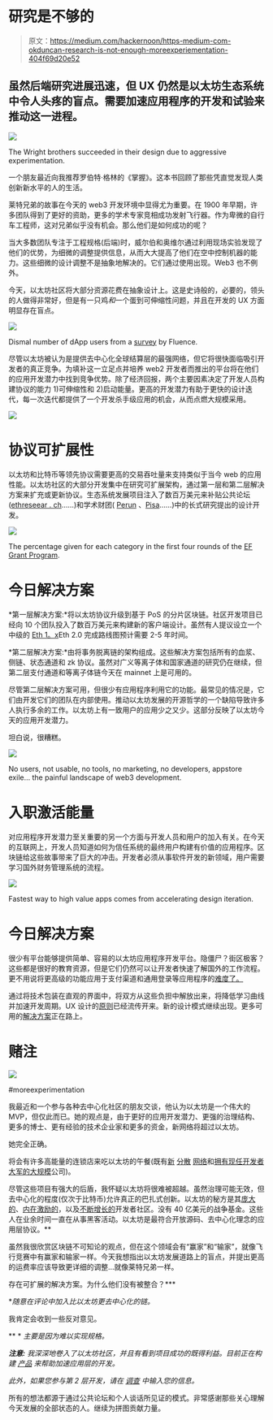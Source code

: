 # 研究是不够的

> 原文：<https://medium.com/hackernoon/https-medium-com-okduncan-research-is-not-enough-moreexperiementation-404f69d20e52>

## 虽然后端研究进展迅速，但 UX 仍然是以太坊生态系统中令人头疼的盲点。需要加速应用程序的开发和试验来推动这一进程。

![](img/5b809939f0639d006332e8fc3bf77956.png)

The Wright brothers succeeded in their design due to aggressive experimentation.

一个朋友最近向我推荐罗伯特·格林的《掌握》。这本书回顾了那些凭直觉发现人类创新新水平的人的生活。

莱特兄弟的故事在今天的 web3 开发环境中显得尤为重要。在 1900 年早期，许多团队得到了更好的资助，更多的学术专家竞相成功发射飞行器。作为卑微的自行车工程师，这对兄弟似乎没有机会。那么他们是如何成功的呢？

当大多数团队专注于工程规格(后端)时，威尔伯和奥维尔通过利用现场实验发现了他们的优势，为细微的调整提供信息，从而大大提高了他们在空中控制机器的能力。这些细微的设计调整不是抽象地解决的。它们通过使用出现。Web3 也不例外。

今天，以太坊社区将大部分资源花费在抽象设计上。这是史诗般的，必要的，领头的人做得非常好，但是有一只鸡*和*一个蛋到可伸缩性问题，并且在开发的 UX 方面明显存在盲点。

![](img/df9053d8732211f42eb3f64e8221885e.png)

Dismal number of dApp users from a [survey](/fluence-network/dapp-survey-results-2019-a04373db6452) by Fluence.

尽管以太坊被认为是提供去中心化全球结算层的最强网络，但它将很快面临吸引开发者的真正竞争。为填补这一立足点并培养 web2 开发者而推出的平台将在他们的应用开发潜力中找到竞争优势。除了经济回报，两个主要因素决定了开发人员构建协议的能力 1)可伸缩性和 2)启动能量。更高的开发潜力有助于更快的设计迭代，每一次迭代都提供了一个开发杀手级应用的机会，从而点燃大规模采用。

![](img/e32459e409a50aaa5a59d511b48e1cca.png)

# 协议可扩展性

以太坊和比特币等领先协议需要更高的交易吞吐量来支持类似于当今 web 的应用性能。以太坊社区的大部分开发集中在研究可扩展架构，通过第一层和第二层解决方案来扩充或更新协议。生态系统发展项目注入了数百万美元来补贴公共论坛([ethreseear . ch](https://ethresear.ch/)……)和学术财团( [Perun](https://www.perun.network/) 、[Pisa](http://hackingdistributed.com/2018/05/22/pisa/)……)中的长式研究提出的设计开发。

![](img/dab98080c76f00d80d7f677d563e3c2f.png)

The percentage given for each category in the first four rounds of the [EF Grant Program](https://blog.ethereum.org/2018/05/02/announcing-may-2018-cohort-ef-grants/).

# 今日解决方案

*第一层解决方案:*将以太坊协议升级到基于 PoS 的分片区块链。社区开发项目已经向 10 个团队投入了数百万美元来构建新的客户端设计。虽然有人提议设立一个中级的 [Eth 1。x](https://docs.ethhub.io/ethereum-roadmap/ethereum-1.x/)Eth 2.0 完成路线图预计需要 2-5 年时间。

*第二层解决方案:*由将事务脱离链的架构组成。这些解决方案包括所有的血浆、侧链、状态通道和 zk 协议。虽然对广义等离子体和国家通道的研究仍在继续，但第二层支付通道和等离子体链今天在 mainnet 上是可用的。

尽管第二层解决方案可用，但很少有应用程序利用它的功能。最常见的情况是，它们由开发它们的团队在内部使用。推动以太坊发展的开源哲学的一个缺陷导致许多人执行多余的工作。以太坊上有一致用户的应用少之又少。这部分反映了以太坊今天的应用开发潜力。

坦白说，很糟糕。

![](img/61a5aa746360a746d369929a99ac324a.png)

No users, not usable, no tools, no marketing, no developers, appstore exile… the painful landscape of web3 development.

# 入职激活能量

对应用程序开发潜力至关重要的另一个方面与开发人员和用户的加入有关。在今天的互联网上，开发人员知道如何为信任系统的最终用户构建有价值的应用程序。区块链给这些故事带来了巨大的冲击。开发者必须从事软件开发的新领域，用户需要学习国外财务管理系统的流程。

![](img/0a06a02c5ad2210bb0dbacc652f42fe0.png)

Fastest way to high value apps comes from accelerating design iteration.

# 今日解决方案

很少有平台能够提供简单、容易的以太坊应用程序开发平台。隐僵尸？街区极客？这些都是很好的教育资源，但是它们仍然可以让开发者快速了解国外的工作流程。更不用说将更高级的功能应用于支付渠道和通用登录等应用程序的[难度了。](/crypto-propulsion-laboratory/an-ethereum-developers-guide-to-user-onboarding-97e107d56fe9)

通过将技术包装在直观的界面中，将双方从这些负担中解放出来，将降低学习曲线并加速开发周期。UX 设计的[原则](/@lyricalpolymath/web3-design-principles-f21db2f240c1)已经流传开来。新的设计模式继续出现。更多可用的[解决方案](/@jamesyoung/layer2-first-design-c136fdb059db)正在路上。

# 赌注

![](img/30d8e35219a4bf25f6fd9d0ba790a75f.png)

#moreexperimentation

我最近和一个参与各种去中心化社区的朋友交谈，他认为以太坊是一个伟大的 MVP，但仅此而已。她的观点是，由于更好的应用开发潜力、更强的治理结构、更多的博士、更有经验的技术企业家和更多的资金，新网络将超过以太坊。

她完全正确。

将会有许多高能量的连锁店来吃以太坊的午餐(既有[新](https://polkadot.network/) [分散](https://blog.cosmos.network/cosmos-launch-schedule-eaf963385aac) [网络](https://dfinity.org/)和[拥有现任开发者大军的大规模](https://www.ccn.com/binance-cfo-facebook-blockchain-mark-zuckerberg-centralized-hub)公司)。

尽管这些项目有强大的后盾，我怀疑以太坊将很难被超越。虽然治理可能无效，但去中心化的程度(仅次于比特币)允许真正的巴扎式创新。以太坊的秘方是其[庞大的](https://www.quora.com/Who-has-a-better-developer-community-Bitcoin-or-Ethereum)、[内在激励的](http://www.thenextevolution.com/2015/06/15/intrinsic-motivation-no-6-reason-ecosystems-are-the-future/)，以及[不断增长的](https://sludgefeed.com/ethereum-the-fifth-fastest-growing-project-on-github/)开发者社区。没有 40 亿美元的战争基金。这些人在业余时间一直在从事黑客活动。以太坊是最符合开放源码、去中心化理念的应用层协议。**

虽然我很欣赏区块链不可知论的观点，但在这个领域会有“赢家”和“输家”，就像飞行竞赛中有赢家和输家一样。今天我想指出以太坊发展道路上的盲点，并提出更高的运费率应该导致更详细的调整…就像莱特兄弟一样。

存在可扩展的解决方案。为什么他们没有被整合？***

**随意在评论中加入比以太坊更去中心化的链。*

我肯定会收到一些反对意见。

** * *主要是因为难以实现规格。*

***注意:*** *我深深地卷入了以太坊社区，并且有看到项目成功的既得利益。目前正在构建* [*产品*](https://abridged.github.io/splash/) *来帮助加速应用层的开发。*

*此外，如果您参与第 2 层开发，请在* [*调查*](https://l2design.typeform.com/to/vgicxX) *中输入您的信息。*

所有的想法都源于通过公共论坛和个人谈话所见证的模式。非常感谢那些关心理解今天发展的全部状态的人。继续为拼图贡献力量。